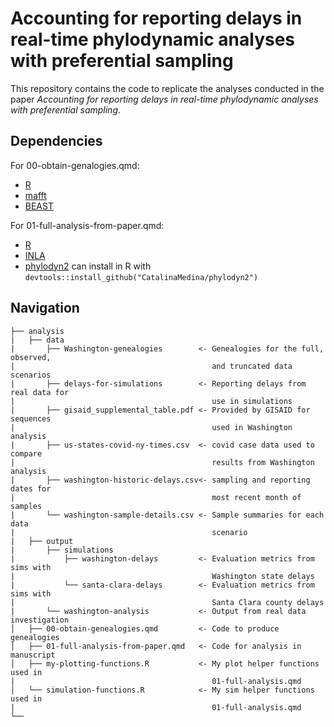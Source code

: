 # Accounting for reporting delays in real-time phylodynamic analyses with preferential sampling

This repository contains the code to replicate the analyses conducted in the paper *Accounting for reporting delays in real-time phylodynamic analyses with preferential sampling*.

## Dependencies

For 00-obtain-genalogies.qmd:

- [R](https://www.r-project.org/)
- [mafft](https://mafft.cbrc.jp/alignment/software/)
- [BEAST](https://beast.community/)

For 01-full-analysis-from-paper.qmd:

- [R](https://www.r-project.org/)
- [INLA](https://www.r-inla.org/download-install)
- [phylodyn2](https://github.com/CatalinaMedina/phylodyn2) can install in R with `devtools::install_github("CatalinaMedina/phylodyn2")`

## Navigation

```
├── analysis                              
|   ├── data 
|       ├── Washington-genealogies        <- Genealogies for the full, observed,
|                                            and truncated data scenarios
|       ├── delays-for-simulations        <- Reporting delays from real data for
|                                            use in simulations
|       ├── gisaid_supplemental_table.pdf <- Provided by GISAID for sequences
|                                            used in Washington analysis
|       ├── us-states-covid-ny-times.csv  <- covid case data used to compare
|                                            results from Washington analysis
|       ├── washington-historic-delays.csv<- sampling and reporting dates for 
|                                            most recent month of samples
|       └── washington-sample-details.csv <- Sample summaries for each data
|                                            scenario
|   ├── output
|       ├── simulations                   
|           ├── washington-delays         <- Evaluation metrics from sims with
|                                            Washington state delays
|           └── santa-clara-delays        <- Evaluation metrics from sims with
|                                            Santa Clara county delays
|       └── washington-analysis           <- Output from real data investigation
│   ├── 00-obtain-genealogies.qmd         <- Code to produce genealogies
│   ├── 01-full-analysis-from-paper.qmd   <- Code for analysis in manuscript 
│   ├── my-plotting-functions.R           <- My plot helper functions used in
|                                            01-full-analysis.qmd
│   └── simulation-functions.R            <- My sim helper functions used in 
|                                            01-full-analysis.qmd
└──     
```